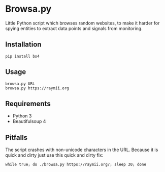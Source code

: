 # Browsa.py

Little Python script which browses random websites, to make it harder for spying entities to extract data points and signals from monitoring.

## Installation

    pip install bs4

## Usage

    browsa.py URL
    browsa.py https://raymii.org

## Requirements

- Python 3
- Beautifulsoup 4

## Pitfalls

The script crashes with non-unicode characters in the URL. Because it is quick and dirty just use this quick and dirty fix:

    while true; do ./browsa.py https://raymii.org/; sleep 30; done

